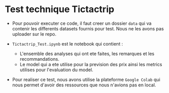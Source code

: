 ﻿# Test technique Tictactrip

 * Pour pouvoir executer ce code, il faut creer un dossier ```data``` qui va contenir les differents datasets fournis pour test. Nous ne les avons pas uploader sur le repo.
 * ```Tictactrip_Test.ipynb``` est le notebook qui contient :
   * L'ensemble des analyses qui ont ete faites, les remarques et les recommandations.
   * Le model qui a ete utilise pour la prevision des prix ainsi les metrics utilises pour l'evaluation du model.
  
 * Pour realiser ce test, nous avons utilise la plateforme ```Google Colab``` qui nous permet d'avoir des ressources que nous n'avions pas en local.
